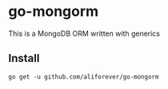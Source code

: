 # go-mongorm
This is a MongoDB ORM written with generics

## Install
```go get -u github.com/aliforever/go-mongorm```
